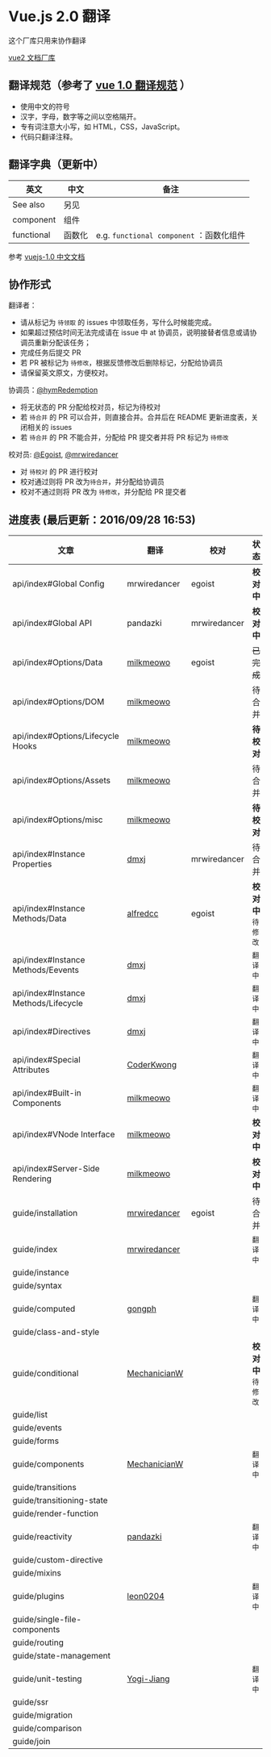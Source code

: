 # Vue.js 2.0 翻译

这个厂库只用来协作翻译

[vue2 文档厂库](https://github.com/hayeah/vuejs.org)

## 翻译规范（参考了 [vue 1.0 翻译规范](https://github.com/vuejs/cn.vuejs.org/blob/lang-zh/CONTRIBUTING.md#翻译) ）

* 使用中文的符号
* 汉字，字母，数字等之间以空格隔开。
* 专有词注意大小写，如 HTML，CSS，JavaScript。
* 代码只翻译注释。

## 翻译字典（更新中）

英文 | 中文 | 备注 |
---- | ---- | ---- |
See also | 另见
component | 组件
functional | 函数化| e.g. `functional component` ：函数化组件


参考 [vuejs-1.0 中文文档](http://cn.vuejs.org/)

## 协作形式

翻译者：

* 请从标记为 `待领取` 的 issues 中领取任务，写什么时候能完成。
* 如果超过预估时间无法完成请在 issue 中 at 协调员，说明接替者信息或请协调员重新分配该任务；
* 完成任务后提交 PR
* 若 PR 被标记为 `待修改`，根据反馈修改后删除标记，分配给协调员
* 请保留英文原文，方便校对。

协调员：[@hymRedemption](https://github.com/hymRedemption)

* 将无状态的 PR 分配给校对员，标记为待校对
* 若 `待合并` 的 PR 可以合并，则直接合并。合并后在 README 更新进度表，关闭相关的 issues
* 若 `待合并` 的 PR 不能合并，分配给 PR 提交者并将 PR 标记为 `待修改`

校对员: [@Egoist](https://github.com/egoist), [@mrwiredancer](https://github.com/Mr-Wiredancer)

* 对 `待校对` 的 PR 进行校对
* 校对通过则将 PR 改为`待合并`，并分配给协调员
* 校对不通过则将 PR 改为 `待修改`，并分配给 PR 提交者

## 进度表 (最后更新：2016/09/28 16:53)

文章 | 翻译 | 校对 | 状态 |
---- | ---- | ---- | ---- |
api/index#Global Config | mrwiredancer | egoist | **校对中**
api/index#Global API | pandazki |mrwiredancer | **校对中**
api/index#Options/Data |[milkmeowo](https://github.com/milkmeowo)| egoist| ~~已完成~~
api/index#Options/DOM |[milkmeowo](https://github.com/milkmeowo)| | 待合并
api/index#Options/Lifecycle Hooks |[milkmeowo](https://github.com/milkmeowo)| | **待校对**
api/index#Options/Assets|[milkmeowo](https://github.com/milkmeowo)| |  待合并
api/index#Options/misc |[milkmeowo](https://github.com/milkmeowo)| | **待校对**
api/index#Instance Properties | [dmxj](https://github.com/dmxj) |mrwiredancer| 待合并
api/index#Instance Methods/Data | [alfredcc](https://github.com/alfredcc) |egoist| **校对中** `待修改`
api/index#Instance Methods/Eevents |[dmxj](https://github.com/dmxj)| |`翻译中`
api/index#Instance Methods/Lifecycle |[dmxj](https://github.com/dmxj)| | `翻译中`
api/index#Directives |[dmxj](https://github.com/dmxj)| |`翻译中`
api/index#Special Attributes |[CoderKwong](https://github.com/CoderKwong)| | `翻译中`
api/index#Built-in Components |[milkmeowo](https://github.com/milkmeowo)| | `翻译中`
api/index#VNode Interface |[milkmeowo](https://github.com/milkmeowo)| | **校对中**
api/index#Server-Side Rendering |[milkmeowo](https://github.com/milkmeowo)| | **校对中**
guide/installation |  [mrwiredancer](https://github.com/Mr-Wiredancer) | egoist | 待合并
guide/index | [mrwiredancer](https://github.com/Mr-Wiredancer) | | `翻译中`
guide/instance |               
guide/syntax |
guide/computed |[gongph](https://github.com/gongph) | | `翻译中`                 
guide/class-and-style |      
guide/conditional |[MechanicianW](https://github.com/MechanicianW) | | **校对中** `待修改`            
guide/list |                   
guide/events |                 
guide/forms |   
guide/components |[MechanicianW](https://github.com/MechanicianW) | | `翻译中`             
guide/transitions |
guide/transitioning-state |
guide/render-function |        
guide/reactivity |[pandazki](https://github.com/pandazki) | | `翻译中`
guide/custom-directive |
guide/mixins |                 
guide/plugins |[leon0204](https://github.com/leon0204) | | `翻译中`                 
guide/single-file-components |
guide/routing |
guide/state-management |       
guide/unit-testing |[Yogi-Jiang](https://github.com/Yogi-Jiang) | | `翻译中` 
guide/ssr |                    
guide/migration |              
guide/comparison |             
guide/join | 
